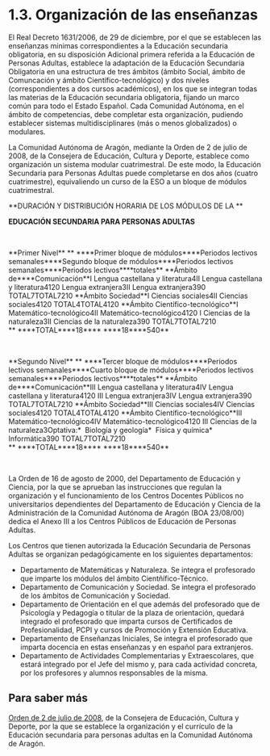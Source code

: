 
# 1.3. Organización de las enseñanzas

El Real Decreto 1631/2006, de 29 de diciembre, por el que se establecen las enseñanzas mínimas correspondientes a la Educación secundaria obligatoria, en su disposición Adicional primera referida a la Educación de Personas Adultas, establece la adaptación de la Educación Secundaria Obligatoria en una estructura de tres ámbitos (ámbito Social, ámbito de Comuncación y ámbito Científico-tecnológico) y dos niveles (correspondientes a dos cursos académicos), en los que se integran todas las materias de la Educación secundaria obligatoria, fijando un marco común para todo el Estado Español. Cada Comunidad Autónoma, en el ámbito de competencias, debe completar esta organización, pudiendo establecer sistemas multidisciplinares (más o menos globalizados) o modulares.

La Comunidad Autónoma de Aragón, mediante la Orden de 2 de julio de 2008, de la Consejera de Educación, Cultura y Deporte, establece como organización un sistema modular cuatrimestral. De este modo, la Educación Secundaria para Personas Adultas puede completarse en dos años (cuatro cuatrimestre), equivaliendo un curso de la ESO a un bloque de módulos cuatrimestral.

**DURACIÓN Y DISTRIBUCIÓN HORARIA DE LOS MÓDULOS DE LA **

**EDUCACIÓN SECUNDARIA PARA PERSONAS ADULTAS**

 
<td colspan="6" width="612">**Primer Nivel**</td>
<td width="84">** **</td><td width="144">**Primer bloque de módulos**</td><td width="84">**Periodos lectivos semanales**</td><td width="144">**Segundo bloque de módulos**</td><td width="84">**Periodos lectivos semanales**</td><td width="72">**Periodos lectivos****totales**</td>
<td rowspan="3" width="84">**Ámbito de****Comunicación**</td><td width="144">I Lengua castellana y literatura</td><td width="84">4</td><td width="144">II Lengua castellana y literatura</td><td width="84">4</td><td width="72">120</td>
<td width="144">Lengua extranjera</td><td width="84">3</td><td width="144">II Lengua extranjera</td><td width="84">3</td><td width="72">90</td>
<td width="144">TOTAL</td><td width="84">7</td><td width="144">TOTAL</td><td width="84">7</td><td width="72">210</td>
<td rowspan="2" width="84">**Ámbito Sociedad**</td><td width="144">I Ciencias sociales</td><td width="84">4</td><td width="144">II Ciencias sociales</td><td width="84">4</td><td width="72">120</td>
<td width="144">TOTAL</td><td width="84">4</td><td width="144">TOTAL</td><td width="84">4</td><td width="72">120</td>
<td rowspan="3" width="84">**Ámbito Científico-tecnológico**</td><td width="144">I Matemático-tecnológico</td><td width="84">4</td><td width="144">II Matemático-tecnológico</td><td width="84">4</td><td width="72">120</td>
<td width="144">I Ciencias de la naturaleza</td><td width="84">3</td><td width="144">II Ciencias de la naturaleza</td><td width="84">3</td><td width="72">90</td>
<td width="144">TOTAL</td><td width="84">7</td><td width="144">TOTAL</td><td width="84">7</td><td width="72">210</td>
<td width="84">** **</td><td width="144">**TOTAL**</td><td width="84">**18**</td><td width="144">** **</td><td width="84">**18**</td><td width="72">**540**</td>

 
<td colspan="6" width="612">**Segundo Nivel**</td>
<td width="84">** **</td><td width="144">**Tercer bloque de módulos**</td><td width="84">**Periodos lectivos semanales**</td><td width="144">**Cuarto bloque de módulos**</td><td width="84">**Periodos lectivos semanales**</td><td width="72">**Periodos lectivos****totales**</td>
<td rowspan="3" width="84">**Ámbito de****Comunicación**</td><td width="144">III Lengua castellana y literatura</td><td width="84">4</td><td width="144">IV Lengua castellana y literatura</td><td width="84">4</td><td width="72">120</td>
<td width="144">III Lengua extranjera</td><td width="84">3</td><td width="144">IV Lengua extranjera</td><td width="84">3</td><td width="72">90</td>
<td width="144">TOTAL</td><td width="84">7</td><td width="144">TOTAL</td><td width="84">7</td><td width="72">210</td>
<td rowspan="2" width="84">**Ámbito Sociedad**</td><td width="144">III Ciencias sociales</td><td width="84">4</td><td width="144">IV Ciencias sociales</td><td width="84">4</td><td width="72">120</td>
<td width="144">TOTAL</td><td width="84">4</td><td width="144">TOTAL</td><td width="84">4</td><td width="72">120</td>
<td rowspan="3" width="84">**Ámbito Científico-tecnológico**</td><td width="144">III Matemático-tecnológico</td><td width="84">4</td><td width="144">IV Matemático-tecnológico</td><td width="84">4</td><td width="72">120</td>
<td width="144">III Ciencias de la naturaleza</td><td width="84">3</td><td width="144">Optativa:*  Biología y geología*  Física y química*  Informática</td><td width="84">3</td><td width="72">90</td>
<td width="144">TOTAL</td><td width="84">7</td><td width="144">TOTAL</td><td width="84">7</td><td width="72">210</td>
<td width="84">** **</td><td width="144">**TOTAL**</td><td width="84">**18**</td><td width="144">** **</td><td width="84">**18**</td><td width="72">**540**</td>

 

La Orden de 16 de agosto de 2000, del Departamento de Educación y Ciencia, por la que se aprueban las instrucciones que regulan la organización y el funcionamiento de los Centros Docentes Públicos no universitarios dependientes del Departamento de Educación y Ciencia de la Administración de la Comunidad Autónoma de Aragón (BOA 23/08/00) dedica el Anexo III a los Centros Públicos de Educación de Personas Adultas.

Los Centros que tienen autorizada la Educación Secundaria de Personas Adultas se organizan pedagógicamente en los siguientes departamentos:

- Departamento de Matemáticas y Naturaleza. Se integra el profesorado que imparte los módulos del ámbito Cientñífico-Técnico.
- Departamento de Comunicación y Sociedad. Se integra el profesorado de los ámbitos de Comunicación y Sociedad.
- Departamento de Orientación en el que además del profesorado que de Psicología y Pedagogía o titular de la plaza de orientación, quedará integrado el profesorado que imparta cursos de Certificados de Profesionalidad, PCPI y cursos de Promoción y Extensión Educativa.
- Departamento de Enseñanzas Iniciales, Se integra el profesorado que imparta docencia en estas enseñanzas y en español para extranjeros.
- Departamento de Actividades Complementarias y Extraescolares, que estará integrado por el Jefe del mismo y, para cada actividad concreta, por los profesores y alumnos responsables de la misma.

## Para saber más

[Orden de 2 de julio de 2008](orden_2_julio_2008_espa.pdf), de la Consejera de Educación, Cultura y Deporte, por la que se establece la organización y el currículo de la Educación secundaria para personas adultas en la Comunidad Autónoma de Aragón.
